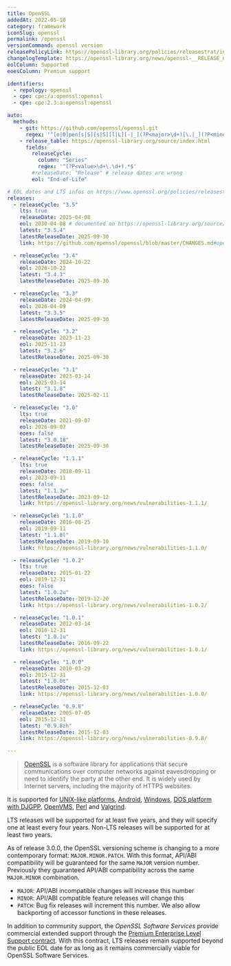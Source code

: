 ```yaml
---
title: OpenSSL
addedAt: 2022-05-10
category: framework
iconSlug: openssl
permalink: /openssl
versionCommand: openssl version
releasePolicyLink: https://openssl-library.org/policies/releasestrat/index.html
changelogTemplate: https://openssl-library.org/news/openssl-__RELEASE_CYCLE__-notes/index.html
eolColumn: Supported
eoesColumn: Premium support

identifiers:
  - repology: openssl
  - cpe: cpe:/a:openssl:openssl
  - cpe: cpe:2.3:a:openssl:openssl

auto:
  methods:
    - git: https://github.com/openssl/openssl.git
      regex: '^[o|O]pen[s|S][s|S][l|L][-|_](?P<major>\d+)[\.|_](?P<minor>\d+)[\.|_](?P<patch>\d+\w{0,2})?$'
    - release_table: https://openssl-library.org/source/index.html
      fields:
        releaseCycle:
          column: "Series"
          regex: '^(?P<value>\d+\.\d+).*$'
        #releaseDate: "Release" # release dates are wrong
        eol: "End-of-Life"

# EOL dates and LTS infos on https://www.openssl.org/policies/releasestrat.html
releases:
  - releaseCycle: "3.5"
    lts: true
    releaseDate: 2025-04-08
    eol: 2030-04-08 # documented on https://openssl-library.org/source/
    latest: "3.5.4"
    latestReleaseDate: 2025-09-30
    link: https://github.com/openssl/openssl/blob/master/CHANGES.md#openssl-35

  - releaseCycle: "3.4"
    releaseDate: 2024-10-22
    eol: 2026-10-22
    latest: "3.4.3"
    latestReleaseDate: 2025-09-30

  - releaseCycle: "3.3"
    releaseDate: 2024-04-09
    eol: 2026-04-09
    latest: "3.3.5"
    latestReleaseDate: 2025-09-30

  - releaseCycle: "3.2"
    releaseDate: 2023-11-23
    eol: 2025-11-23
    latest: "3.2.6"
    latestReleaseDate: 2025-09-30

  - releaseCycle: "3.1"
    releaseDate: 2023-03-14
    eol: 2025-03-14
    latest: "3.1.8"
    latestReleaseDate: 2025-02-11

  - releaseCycle: "3.0"
    lts: true
    releaseDate: 2021-09-07
    eol: 2026-09-07
    eoes: false
    latest: "3.0.18"
    latestReleaseDate: 2025-09-30

  - releaseCycle: "1.1.1"
    lts: true
    releaseDate: 2018-09-11
    eol: 2023-09-11
    eoes: false
    latest: "1.1.1w"
    latestReleaseDate: 2023-09-12
    link: https://openssl-library.org/news/vulnerabilities-1.1.1/

  - releaseCycle: "1.1.0"
    releaseDate: 2016-08-25
    eol: 2019-09-11
    latest: "1.1.0l"
    latestReleaseDate: 2019-09-10
    link: https://openssl-library.org/news/vulnerabilities-1.1.0/

  - releaseCycle: "1.0.2"
    lts: true
    releaseDate: 2015-01-22
    eol: 2019-12-31
    eoes: false
    latest: "1.0.2u"
    latestReleaseDate: 2019-12-20
    link: https://openssl-library.org/news/vulnerabilities-1.0.2/

  - releaseCycle: "1.0.1"
    releaseDate: 2012-03-14
    eol: 2016-12-31
    latest: "1.0.1u"
    latestReleaseDate: 2016-09-22
    link: https://openssl-library.org/news/vulnerabilities-1.0.1/

  - releaseCycle: "1.0.0"
    releaseDate: 2010-03-29
    eol: 2015-12-31
    latest: "1.0.0t"
    latestReleaseDate: 2015-12-03
    link: https://openssl-library.org/news/vulnerabilities-1.0.0/

  - releaseCycle: "0.9.8"
    releaseDate: 2005-07-05
    eol: 2015-12-31
    latest: "0.9.8zh"
    latestReleaseDate: 2015-12-03
    link: https://openssl-library.org/news/vulnerabilities-0.9.8/

---
```


> [OpenSSL](https://openssl-library.org/) is a software library for applications that secure
> communications over computer networks against eavesdropping or need to identify the party at the
> other end. It is widely used by Internet servers, including the majority of HTTPS websites.

It is supported for [UNIX-like platforms](https://github.com/openssl/openssl/blob/master/NOTES-UNIX.md),
[Android](https://github.com/openssl/openssl/blob/master/NOTES-ANDROID.md),
[Windows](https://github.com/openssl/openssl/blob/master/NOTES-WINDOWS.md),
[DOS platform with DJGPP](https://github.com/openssl/openssl/blob/master/NOTES-DJGPP.md),
[OpenVMS](https://github.com/openssl/openssl/blob/master/NOTES-VMS.md),
[Perl](https://github.com/openssl/openssl/blob/master/NOTES-PERL.md) and
[Valgrind](https://github.com/openssl/openssl/blob/master/NOTES-VALGRIND.md).

LTS releases will be supported for at least five years, and they will specify one at least every
four years. Non-LTS releases will be supported for at least two years.

As of release 3.0.0, the OpenSSL versioning scheme is changing to a more contemporary format:
`MAJOR.MINOR.PATCH`. With this format, API/ABI compatibility will be guaranteed for the same `MAJOR`
version number. Previously they guaranteed API/ABI compatibility across the same `MAJOR.MINOR`
combination.

- `MAJOR`: API/ABI incompatible changes will increase this number
- `MINOR`: API/ABI compatible feature releases will change this
- `PATCH`: Bug fix releases will increment this number. We also allow backporting of accessor
  functions in these releases.

In addition to community support, the _OpenSSL Software Services_ provide commercial extended
support through the [Premium Enterprise Level Support contract](https://openssl-corporation.org/support/#premium).
With this contract, LTS releases remain supported beyond the public EOL date for as long as it
remains commercially viable for OpenSSL Software Services.
